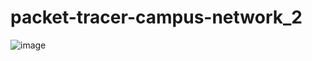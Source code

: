 # packet-tracer-campus-network_2
![image](https://github.com/user-attachments/assets/19aa5ad8-1eca-401b-878e-95af4db6270f)
